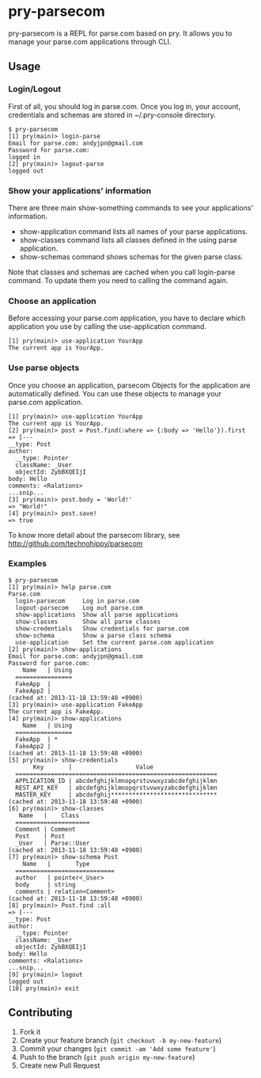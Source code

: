# pry-parsecom

pry-parsecom is a REPL for parse.com based on pry. It allows you to manage your parse.com applications through CLI.

## Usage

### Login/Logout

First of all, you should log in parse.com. Once you log in, your account, credentials and schemas are stored in ~/.pry-console directory.

    $ pry-parsecom
    [1] pry(main)> login-parse
    Email for parse.com: andyjpn@gmail.com
    Password for parse.com: 
    logged in
    [2] pry(main)> logout-parse
    logged out

### Show your applications' information

There are three main show-something commands to see your applications' information. 

- show-application command lists all names of your parse applications. 
- show-classes command lists all classes defined in the using parse application. 
- show-schemas command shows schemas for the given parse class.

Note that classes and schemas are cached when you call login-parse command. To update them you need to calling the command again.

### Choose an application

Before accessing your parse.com application, you have to declare which application you use by calling the use-application command. 

    [1] pry(main)> use-application YourApp
    The current app is YourApp.

### Use parse objects

Once you choose an application, parsecom Objects for the application are automatically defined. You can use these objects to manage your parse.com application.

    [1] pry(main)> use-application YourApp
    The current app is YourApp.
    [2] pry(main)> post = Post.find(:where => {:body => 'Hello'}).first
    => [---
    __type: Post
    author:
      __type: Pointer
      className: _User
      objectId: ZybBXQEIjI
    body: Hello
    comments: <Ralations>
    ...snip...
    [3] pry(main)> post.body = 'World!'
    => "World!"
    [4] pry(main)> post.save!
    => true

To know more detail about the parsecom library, see http://github.com/technohippy/parsecom

### Examples

    $ pry-parsecom
    [1] pry(main)> help parse.com
    Parse.com
      login-parsecom     Log in parse.com
      logout-parsecom    Log out parse.com
      show-applications  Show all parse applications
      show-classes       Show all parse classes
      show-credentials   Show credentials for parse.com
      show-schema        Show a parse class schema
      use-application    Set the current parse.com application
    [2] pry(main)> show-applications
    Email for parse.com: andyjpn@gmail.com
    Password for parse.com: 
        Name   | Using
      ================
      FakeApp  |
      FakeApp2 |
    (cached at: 2013-11-18 13:59:48 +0900)
    [3] pry(main)> use-application FakeApp
    The current app is FakeApp.
    [4] pry(main)> show-applications
        Name   | Using
      ================
      FakeApp  | *
      FakeApp2 |
    (cached at: 2013-11-18 13:59:48 +0900)
    [5] pry(main)> show-credentials
           Key       |                  Value
      =========================================================
      APPLICATION_ID | abcdefghijklmnopqrstuvwxyzabcdefghijklmn
      REST_API_KEY   | abcdefghijklmnopqrstuvwxyzabcdefghijklmn
      MASTER_KEY     | abcdefghij******************************
    (cached at: 2013-11-18 13:59:48 +0900)
    [6] pry(main)> show-classes
       Name   |    Class   
      =====================
      Comment | Comment    
      Post    | Post       
      _User   | Parse::User
    (cached at: 2013-11-18 13:59:48 +0900)
    [7] pry(main)> show-schema Post
        Name   |       Type
      ============================
      author   | pointer<_User>
      body     | string
      comments | relation<Comment>
    (cached at: 2013-11-18 13:59:48 +0900)
    [8] pry(main)> Post.find :all
    => [---
    __type: Post
    author:
      __type: Pointer
      className: _User
      objectId: ZybBXQEIjI
    body: Hello
    comments: <Ralations>
    ...snip...
    [9] pry(main)> logout
    logged out
    [10] pry(main)> exit

## Contributing

1. Fork it
2. Create your feature branch (`git checkout -b my-new-feature`)
3. Commit your changes (`git commit -am 'Add some feature'`)
4. Push to the branch (`git push origin my-new-feature`)
5. Create new Pull Request
